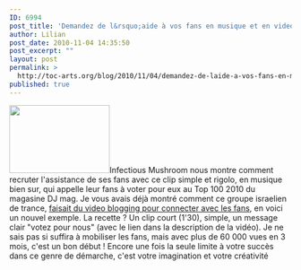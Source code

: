 ```yaml
---
ID: 6994
post_title: 'Demandez de l&rsquo;aide à vos fans en musique et en video'
author: Lilian
post_date: 2010-11-04 14:35:50
post_excerpt: ""
layout: post
permalink: >
  http://toc-arts.org/blog/2010/11/04/demandez-de-laide-a-vos-fans-en-musique-et-en-video/
published: true
---
```

[<img class="alignleft size-medium wp-image-7160" title="infectious-mushroom-video" src="http://toc-arts.org/blog/wp-content/uploads/2010/11/infectious-mushroom-video1-300x214.jpg" alt="" width="179" height="121" />][1]Infectious Mushroom nous montre comment recruter l'assistance de ses fans avec ce clip simple et rigolo, en musique bien sur, qui appelle leur fans à voter pour eux au Top 100 2010 du magasine DJ mag. Je vous avais déjà montré comment ce groupe israelien de trance, [faisait du video blogging pour connecter avec les fans][2], en [ ][3]voici un nouvel exemple. La recette ? Un clip court (1'30), simple, un message clair "votez pour nous" (avec le lien dans la description de la vidéo). Je ne sais pas si suffira à mobiliser les fans, mais avec plus de 60 000 vues en 3 mois, c'est un bon début ! Encore une fois la seule limite à votre succès dans ce genre de démarche, c'est votre imagination et votre créativité <p style="text-align: center;">
</p>

 [1]: http://toc-arts.org/blog/wp-content/uploads/2010/11/infectious-mushroom-video1.jpg
 [2]: http://toc-arts.org/blog/2010/10/03/pas-le-temps-de-bloguer-essayez-le-video-blog/
 [3]: http://toc-arts.org/blog/wp-content/uploads/2010/11/infectious-mushroom-video.jpg
